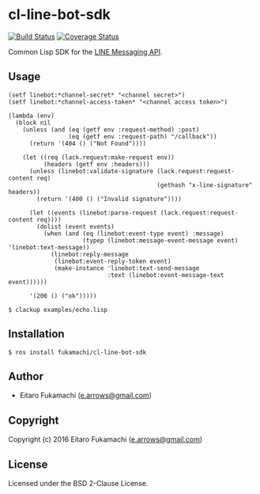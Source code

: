 # cl-line-bot-sdk

[![Build Status](https://travis-ci.org/fukamachi/cl-line-bot-sdk.svg?branch=master)](https://travis-ci.org/fukamachi/cl-line-bot-sdk)
[![Coverage Status](https://coveralls.io/repos/github/fukamachi/cl-line-bot-sdk/badge.svg?branch=master)](https://coveralls.io/github/fukamachi/cl-line-bot-sdk?branch=master)

Common Lisp SDK for the [LINE Messaging API](https://devdocs.line.me/en/).

## Usage

```common-lisp
(setf linebot:*channel-secret* "<channel secret>")
(setf linebot:*channel-access-token* "<channel access token>")

(lambda (env)
  (block nil
    (unless (and (eq (getf env :request-method) :post)
                 (eq (getf env :request-path) "/callback"))
      (return '(404 () ("Not Found"))))

    (let ((req (lack.request:make-request env))
          (headers (getf env :headers)))
      (unless (linebot:validate-signature (lack.request:request-content req)
                                          (gethash "x-line-signature" headers))
        (return '(400 () ("Invalid signature"))))

      (let ((events (linebot:parse-request (lack.request:request-content req))))
        (dolist (event events)
          (when (and (eq (linebot:event-type event) :message)
                     (typep (linebot:message-event-message event) 'linebot:text-message))
            (linebot:reply-message
             (linebot:event-reply-token event)
             (make-instance 'linebot:text-send-message
                            :text (linebot:event-message-text event))))))

      '(200 () ("ok")))))
```

```
$ clackup examples/echo.lisp
```

## Installation

```
$ ros install fukamachi/cl-line-bot-sdk
```

## Author

* Eitaro Fukamachi (e.arrows@gmail.com)

## Copyright

Copyright (c) 2016 Eitaro Fukamachi (e.arrows@gmail.com)

## License

Licensed under the BSD 2-Clause License.
